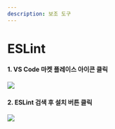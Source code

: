 ```yaml
---
description: 보조 도구
---
```


# ESLint

#### 1. VS Code 마켓 플레이스 아이콘 클릭&#x20;

![](../../.gitbook/assets/vse\_10.png)

#### 2. ESLint 검색 후 설치 버튼 클릭&#x20;

![](../../.gitbook/assets/vse\_08.png)
